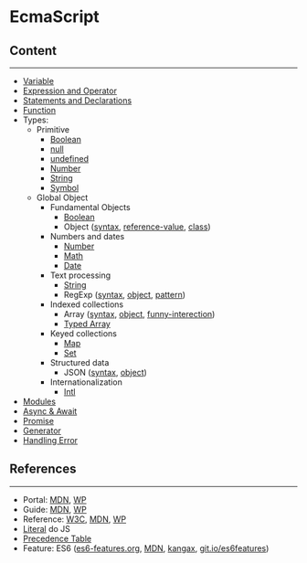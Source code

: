 # EcmaScript

## Content
---

* [Variable](variable/)
* [Expression and Operator](expression-and-operator/)
* [Statements and Declarations](statements-and-declarations/)
* [Function](function/)
* Types:
  * Primitive
    * [Boolean](boolean/syntax.md)
    * [null](null/syntax.md)
    * [undefined](undefined/syntax.md)
    * [Number](number/syntax.md)
    * [String](string/syntax.md)
    * [Symbol](symbol/syntax.md)
  * Global Object
    * Fundamental Objects
      * [Boolean](boolean/object.md)
      * Object ([syntax](object/syntax.md), [reference-value](object/reference-value.md), [class](object/class.md))
    * Numbers and dates
      * [Number](number/object.md)
      * [Math](math/object.md)
      * [Date](date/object.md)
    * Text processing
      * [String](string/object.md)
      * RegExp ([syntax](regexp/syntax.md), [object](regexp/object.md), [pattern](regexp/pattern.md))
    * Indexed collections
      * Array ([syntax](array/syntax.md), [object](array/object.md), [funny-interection](array/funny-interection.md))
      * [Typed Array](array/typed.md)
    * Keyed collections
      * [Map](map/syntax.md)
      * [Set](set/syntax.md)
    * Structured data
      * JSON ([syntax](json/syntax.md), [object](json/object.md))
    * Internationalization
      * [Intl](#)
* [Modules](#)
* [Async & Await](async-await/)
* [Promise](promise/)
* [Generator](#)
* [Handling Error](handling-error/)

## References
---

* Portal: [MDN](https://developer.mozilla.org/en-US/docs/Web/JavaScript), [WP](https://docs.webplatform.org/wiki/javascript)
* Guide: [MDN](https://developer.mozilla.org/en-US/docs/Web/JavaScript/Guide), [WP](https://docs.webplatform.org/wiki/javascript)
* Reference: [W3C](http://www.ecma-international.org/publications/standards/Ecma-262.htm),  [MDN](https://developer.mozilla.org/en-US/docs/Web/JavaScript/Reference#Value_properties), [WP](https://docs.webplatform.org/wiki/javascript)
* [Literal](https://developer.mozilla.org/en-US/docs/Web/JavaScript/Reference/Lexical_grammar#Literals) do JS
* [Precedence Table](https://developer.mozilla.org/en-US/docs/Web/JavaScript/Reference/Operators/Operator_Precedence)
* Feature: ES6 ([es6-features.org](http://es6-features.org/), [MDN](https://developer.mozilla.org/en/docs/Web/JavaScript/New_in_JavaScript/ECMAScript_6_support_in_Mozilla), [kangax](http://kangax.github.io/compat-table/es6/), [git.io/es6features](https://github.com/lukehoban/es6features))

<!-- 
  TODO
  Types
  Coersion
  Reserved Token, Comment 
  https://resources.jointjs.com/demos/javascript-ast
  https://astexplorer.net
  http://esprima.org/demo/parse.html
-->